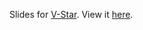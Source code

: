 Slides for [V-Star](https://github.com/xdjia/vstar). 
View it [here](https://xdjia.github.io/vstar_slides).